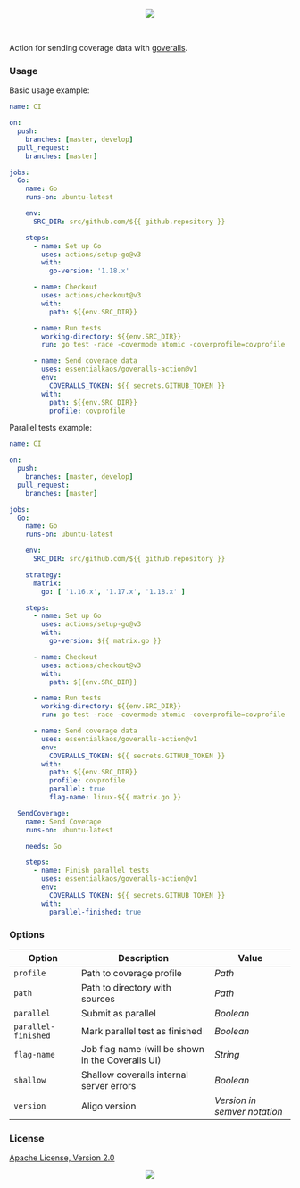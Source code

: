 <p align="center"><a href="#readme"><img src="https://gh.kaos.st/goveralls-action.svg"/></a></p>

<br/>

Action for sending coverage data with [goveralls](https://github.com/mattn/goveralls).

### Usage

Basic usage example:

```yml
name: CI

on:
  push:
    branches: [master, develop]
  pull_request:
    branches: [master]

jobs:
  Go:
    name: Go
    runs-on: ubuntu-latest

    env:
      SRC_DIR: src/github.com/${{ github.repository }}

    steps:
      - name: Set up Go
        uses: actions/setup-go@v3
        with:
          go-version: '1.18.x'

      - name: Checkout
        uses: actions/checkout@v3
        with:
          path: ${{env.SRC_DIR}}

      - name: Run tests
        working-directory: ${{env.SRC_DIR}}
        run: go test -race -covermode atomic -coverprofile=covprofile ./...

      - name: Send coverage data
        uses: essentialkaos/goveralls-action@v1
        env:
          COVERALLS_TOKEN: ${{ secrets.GITHUB_TOKEN }}
        with:
          path: ${{env.SRC_DIR}}
          profile: covprofile
```

Parallel tests example:

```yml
name: CI

on:
  push:
    branches: [master, develop]
  pull_request:
    branches: [master]

jobs:
  Go:
    name: Go
    runs-on: ubuntu-latest

    env:
      SRC_DIR: src/github.com/${{ github.repository }}

    strategy:
      matrix:
        go: [ '1.16.x', '1.17.x', '1.18.x' ]

    steps:
      - name: Set up Go
        uses: actions/setup-go@v3
        with:
          go-version: ${{ matrix.go }}

      - name: Checkout
        uses: actions/checkout@v3
        with:
          path: ${{env.SRC_DIR}}

      - name: Run tests
        working-directory: ${{env.SRC_DIR}}
        run: go test -race -covermode atomic -coverprofile=covprofile ./...

      - name: Send coverage data
        uses: essentialkaos/goveralls-action@v1
        env:
          COVERALLS_TOKEN: ${{ secrets.GITHUB_TOKEN }}
        with:
          path: ${{env.SRC_DIR}}
          profile: covprofile
          parallel: true
          flag-name: linux-${{ matrix.go }}

  SendCoverage:
    name: Send Coverage
    runs-on: ubuntu-latest

    needs: Go

    steps:
      - name: Finish parallel tests
        uses: essentialkaos/goveralls-action@v1
        env:
          COVERALLS_TOKEN: ${{ secrets.GITHUB_TOKEN }}
        with:
          parallel-finished: true
```

### Options

| Option | Description | Value |
|--------|-------------|-------|
| `profile` | Path to coverage profile | _Path_ |
| `path` | Path to directory with sources | _Path_ |
| `parallel` | Submit as parallel | _Boolean_ |
| `parallel-finished` | Mark parallel test as finished | _Boolean_ |
| `flag-name` | Job flag name (will be shown in the Coveralls UI) | _String_ |
| `shallow` | Shallow coveralls internal server errors | _Boolean_ |
| `version` | Aligo version | _Version in semver notation_ |

### License

[Apache License, Version 2.0](https://www.apache.org/licenses/LICENSE-2.0)

<p align="center"><a href="https://essentialkaos.com"><img src="https://gh.kaos.st/ekgh.svg"/></a></p>
